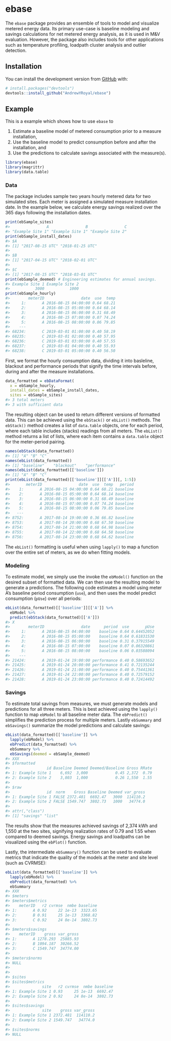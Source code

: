 
<!-- README.md is generated from README.Rmd. Please edit that file -->

# ebase

<!-- badges: start -->

<!-- badges: end -->

The `ebase` package provides an ensemble of tools to model and visualize
metered energy data. Its primary use-case is baseline modeling and
savings calculations for net metered energy analysis, as it is used in
M\&V evaluation. However, the package also includes tools for other
applications such as temperature profiling, loadpath cluster analysis
and outlier detection.

## Installation

You can install the development version from
[GitHub](https://github.com/) with:

``` r
# install.packages("devtools")
devtools::install_github("AndrewYRoyal/ebase")
```

## Example

This is a example which shows how to use `ebase` to

1.  Estimate a baseline model of metered consumption prior to a measure
    installation,
2.  Use the baseline model to predict consumption before and after the
    installation, and
3.  Use the predictions to calculate savings associated with the
    measure(s).

<!-- end list -->

``` r
library(ebase)
library(magrittr)
library(data.table)
```

### Data

The package includes sample two years hourly metered data for two
simulated sites. Each meter is assigned a simulated measure installation
date. In the example below, we calculate energy savings realized over
the 365 days following the installation dates.

``` r
print(ebSample_sites)
#>                A                B                C 
#> "Example Site 1" "Example Site 1" "Example Site 2"
print(ebSample_install_dates)
#> $A
#> [1] "2017-08-15 UTC" "2018-01-25 UTC"
#> 
#> $B
#> [1] "2017-04-15 UTC" "2018-02-01 UTC"
#> 
#> $C
#> [1] "2017-08-15 UTC" "2018-03-01 UTC"
print(ebSample_deemed) # Engineering estimates for annual savings.
#> Example Site 1 Example Site 2 
#>           3000           1000
print(ebSample_hourly)
#>        meterID                date  use  temp
#>     1:       A 2016-08-15 04:00:00 0.64 68.21
#>     2:       A 2016-08-15 05:00:00 0.64 68.14
#>     3:       A 2016-08-15 06:00:00 0.31 68.49
#>     4:       A 2016-08-15 07:00:00 0.07 74.24
#>     5:       A 2016-08-15 08:00:00 0.06 79.85
#>    ---                                       
#> 68234:       C 2019-03-01 01:00:00 0.40 58.19
#> 68235:       C 2019-03-01 02:00:00 0.40 57.95
#> 68236:       C 2019-03-01 03:00:00 0.40 57.55
#> 68237:       C 2019-03-01 04:00:00 0.40 55.93
#> 68238:       C 2019-03-01 05:00:00 0.40 56.50
```

First, we format the hourly consumption data, dividing it into
basleline, blackout and performance periods that signify the time
intervals before, during and after the measure installations.

``` r
data_formatted = ebDataFormat(
  x = ebSample_hourly,
  install_dates = ebSample_install_dates,
  sites = ebSample_sites)
#> 3 total meters 
#> 3 with sufficient data
```

The resulting object can be used to return different versions of
formatted data. This can be achieved using the `ebStack()` or `ebList()`
methods. The `ebStack()` method creates a list of `data.table` objects,
one for each period, where each table includes (stacks) readings from
all meters. The `ebList()` method returns a list of lists, where each
item contains a `data.table` object for the meter-period pairing.

``` r
names(ebStack(data_formatted))
#> [1] "A" "B" "C"
names(ebList(data_formatted))
#> [1] "baseline"    "blackout"    "performance"
names(ebList(data_formatted)[['baseline']])
#> [1] "A" "B" "C"
print(ebList(data_formatted)[['baseline']][['A']][, 1:5])
#>       meterID                date  use  temp   period
#>    1:       A 2016-08-15 04:00:00 0.64 68.21 baseline
#>    2:       A 2016-08-15 05:00:00 0.64 68.14 baseline
#>    3:       A 2016-08-15 06:00:00 0.31 68.49 baseline
#>    4:       A 2016-08-15 07:00:00 0.07 74.24 baseline
#>    5:       A 2016-08-15 08:00:00 0.06 79.85 baseline
#>   ---                                                
#> 8752:       A 2017-08-14 19:00:00 0.36 66.82 baseline
#> 8753:       A 2017-08-14 20:00:00 0.68 67.50 baseline
#> 8754:       A 2017-08-14 21:00:00 0.68 64.98 baseline
#> 8755:       A 2017-08-14 22:00:00 0.68 64.58 baseline
#> 8756:       A 2017-08-14 23:00:00 0.68 64.62 baseline
```

The `ebList()` formatting is useful when using `lapply()` to map a
function over the entire set of meters, as we do when fitting models.

### Modeling

To estimate model, we simply use the invoke the `ebModel()` function on
the desired subset of formatted data. We can then use the resulting
model to generate a predictions. The following code estimates a model
using meter A’s baseline period consumption (`use`), and then uses the
model predict consumption (`pUse`) over all periods:

``` r
ebList(data_formatted)[['baseline']][['A']] %>%
  ebModel %>%
  predict(ebStack(data_formatted)[['A']])
#> X
#>        meterID                date      period  use       pUse
#>     1:       A 2016-08-15 04:00:00    baseline 0.64 0.64452052
#>     2:       A 2016-08-15 05:00:00    baseline 0.64 0.61831530
#>     3:       A 2016-08-15 06:00:00    baseline 0.31 0.37915549
#>     4:       A 2016-08-15 07:00:00    baseline 0.07 0.06320861
#>     5:       A 2016-08-15 08:00:00    baseline 0.06 0.03588094
#>    ---                                                        
#> 21424:       A 2019-01-24 19:00:00 performance 0.40 0.58693652
#> 21425:       A 2019-01-24 20:00:00 performance 0.41 0.72135244
#> 21426:       A 2019-01-24 21:00:00 performance 0.40 0.75441361
#> 21427:       A 2019-01-24 22:00:00 performance 0.40 0.72579152
#> 21428:       A 2019-01-24 23:00:00 performance 0.40 0.72414492
```

### Savings

To estimate total savings from measures, we must generate models and
predictions for all three meters. This is best achieved using the
`lapply()` function to map `ebModel` to all baseline meter data. The
`ebPredict()` simplifies the prediction process for multiple meters.
Lastly `ebSummary` and `ebSavings()` summarize the model predictions and
calculate savings:

``` r
ebList(data_formatted)[['baseline']] %>%
  lapply(ebModel) %>%
  ebPredict(data_formatted) %>%
  ebSummary %>%
  ebSavings(deemed = ebSample_deemed)
#> XXX
#> $formatted
#>                id Baseline Deemed Deemed/Baseline Gross RRate
#> 1: Example Site 1    6,692  3,000            0.45 2,372  0.79
#> 2: Example Site 2    3,803  1,000            0.26 1,550  1.55
#> 
#> $raw
#>                id  norm    Gross Baseline Deemed var_gross
#> 1: Example Site 1 FALSE 2372.481  6692.47   3000  114110.2
#> 2: Example Site 2 FALSE 1549.747  3802.73   1000   34774.0
#> 
#> attr(,"class")
#> [1] "savings" "list"
```

The results show that the measures achieved savings of 2,374 kWh and
1,550 at the two sites, signifying realization rates of 0.79 and 1.55
when compared to deemed savings. Energy savings and loadpaths can be
visualized using the `ebPlot()` function.

Lastly, the intermediate `ebSummary()` function can be used to evaluate
metrics that indicate the quality of the models at the meter and site
level (such as CVRMSE):

``` r
ebList(data_formatted)[['baseline']] %>%
  lapply(ebModel) %>%
  ebPredict(data_formatted) %>%
  ebSummary 
#> XXX
#> $meters
#> $meters$metrics
#>    meterID   r2 cvrmse  nmbe baseline
#> 1:       A 0.92     22 1e-13  3323.65
#> 2:       B 0.91     25 1e-13  3368.82
#> 3:       C 0.92     24 8e-14  3802.73
#> 
#> $meters$savings
#>    meterID    gross var_gross
#> 1:       A 1278.293  25885.93
#> 2:       B 1094.187  30266.52
#> 3:       C 1549.747  34774.00
#> 
#> $meters$norms
#> NULL
#> 
#> 
#> $sites
#> $sites$metrics
#>              site   r2 cvrmse  nmbe baseline
#> 1: Example Site 1 0.93     25 1e-13  6692.47
#> 2: Example Site 2 0.92     24 8e-14  3802.73
#> 
#> $sites$savings
#>              site    gross var_gross
#> 1: Example Site 1 2372.481  114110.2
#> 2: Example Site 2 1549.747   34774.0
#> 
#> $sites$norms
#> NULL
```
